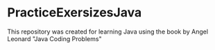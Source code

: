 # PracticeExersizesJava
This repository was created for learning Java using the book by Angel Leonard "Java Coding Problems"
